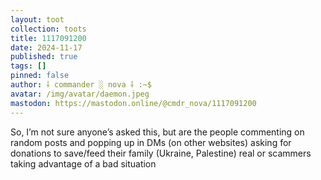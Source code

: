 ```yaml
---
layout: toot
collection: toots
title: 1117091200
date: 2024-11-17
published: true
tags: []
pinned: false
author: ⸸ commander ░ nova ⸸ :~$
avatar: /img/avatar/daemon.jpeg
mastodon: https://mastodon.online/@cmdr_nova/1117091200
---
```


So, I’m not sure anyone’s asked this, but are the people commenting on random posts and popping up in DMs (on other websites) asking for donations to save/feed their family (Ukraine, Palestine) real or scammers taking advantage of a bad situation
